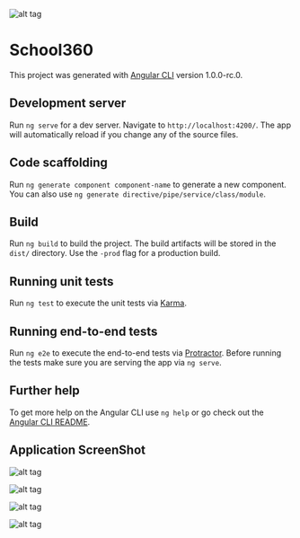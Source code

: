 ![alt tag](https://yt3.ggpht.com/-NXR_RPbtSBU/AAAAAAAAAAI/AAAAAAAAAAA/qsMT6VMwojU/s88-c-k-no/photo.jpg) 

# School360

This project was generated with [Angular CLI](https://github.com/angular/angular-cli) version 1.0.0-rc.0.

## Development server
Run `ng serve` for a dev server. Navigate to `http://localhost:4200/`. The app will automatically reload if you change any of the source files.

## Code scaffolding

Run `ng generate component component-name` to generate a new component. You can also use `ng generate directive/pipe/service/class/module`.

## Build

Run `ng build` to build the project. The build artifacts will be stored in the `dist/` directory. Use the `-prod` flag for a production build.

## Running unit tests

Run `ng test` to execute the unit tests via [Karma](https://karma-runner.github.io).

## Running end-to-end tests

Run `ng e2e` to execute the end-to-end tests via [Protractor](http://www.protractortest.org/).
Before running the tests make sure you are serving the app via `ng serve`.

## Further help

To get more help on the Angular CLI use `ng help` or go check out the [Angular CLI README](https://github.com/angular/angular-cli/blob/master/README.md).

## Application ScreenShot

![alt tag](https://github.com/SirajGadhia/FD360-V2-AngularJS/blob/master/FD360Image2.png)

![alt tag](https://github.com/SirajGadhia/FD360-V2-AngularJS/blob/master/Siraj360Image4.PNG)

![alt tag](https://github.com/SirajGadhia/FD360-AngularJS-BT/blob/master/FD360Image3.PNG)

![alt tag](https://github.com/SirajGadhia/FD360-AngularJS-BT/blob/master/FD360Image2.PNG)
